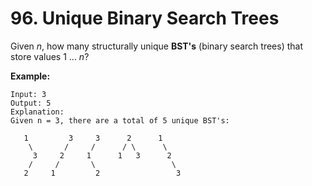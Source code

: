 # 96. Unique Binary Search Trees

Given *n*, how many structurally unique **BST's** (binary search trees) that store values 1 ... *n*?

   **Example:**

   ```
   Input: 3
   Output: 5
   Explanation:
   Given n = 3, there are a total of 5 unique BST's:

      1         3     3      2      1
       \       /     /      / \      \
        3     2     1      1   3      2
       /     /       \                 \
      2     1         2                 3
   ```


